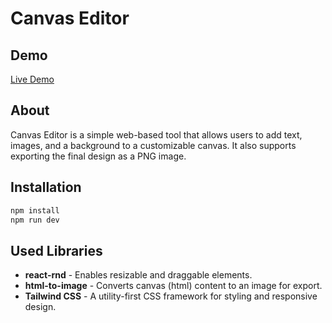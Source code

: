 # Canvas Editor

## Demo

[Live Demo](https://canvaseditor-three.vercel.app/)

## About

Canvas Editor is a simple web-based tool that allows users to add text, images, and a background to a customizable canvas. It also supports exporting the final design as a PNG image.

## Installation

```sh
npm install
npm run dev
```

## Used Libraries

- **react-rnd** - Enables resizable and draggable elements.
- **html-to-image** - Converts canvas (html) content to an image for export.
- **Tailwind CSS** - A utility-first CSS framework for styling and responsive design.
